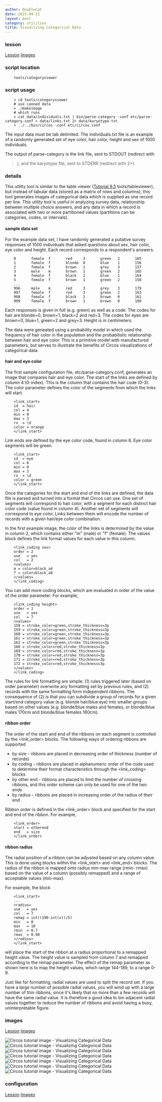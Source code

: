 ```yaml
---
author: DoubleCat
date: 2025-04-11
layout: post
category: utilities
title: Visualizing Categorical Data
---
```


### lesson
[Lesson](/documentation/tutorials/utilities/categorical_data/lesson)
[Images](/documentation/tutorials/utilities/categorical_data/images)

### script location
```    
    tools/categoryviewer
```
### script usage
```    
    > cd tools/categoryviewer
    # use canned data
    > ./makeimage
    # which runs
    > cat data/individuals.txt | bin/parse-category -conf etc/parse-category.conf > data/links.txt 2> data/karyotype.txt
    > ../../bin/circos -conf etc/circos.conf
```
The input data must be tab delimited. The individuals.txt file is an example
of a randomly generated set of eye color, hair color, height and sex of 1000
individuals.

The output of parse-category is the link file, sent to STDOUT (redirect with
>), and the karyotype file, sent to STDERR (redirect with 2>).

### details
This utility tool is similar to the table viewer ([Tutorial
9.5](https://mk.bcgsc.ca/circos/?tutorials&id=9&section=5) tools/tableviewer),
but instead of tabular data (stored as a matrix of rows and columns), this
tool generates images of categorical data which is supplied as one record per
line. This utility tool is useful in analyzing survey data, relationship
between multiple choice answers, and any data in which a record is associated
with two or more partitioned values (partitions can be categories, codes, or
intervals).

#### sample data set
For the example data set, I have randomly generated a putative survey
responses of 1000 individuals that asked questions about sex, hair color, eye
color and height. Each record corresponds to a respondent's answers.

```    
    0       female  f       red     3       green   2       165
    1       female  f       blonde  0       blue    1       156
    2       female  f       brown   1       grey    3       157
    3       male    m       brown   1       green   2       165
    4       female  f       black   2       blue    1       164
    5       female  f       brown   1       green   2       158
    ...
    996     male    m       red     3       grey    3       179
    997     female  f       red     3       green   2       163
    998     female  f       black   2       brown   0       161
    999     female  f       brown   1       brown   0       160
```
Each responses is given in full (e.g. green) as well as a code. The codes for
hair are blonde=0, brown=1, black=2 and red=3. The codes for eyes are brown=0,
blue=1, green=2 and grey=3. Height is in centimeters.

The data were geneated using a probability model in which used the frequency
of hair color in the population and the probabilistic relationship between
hair and eye color. This is a primitive model with manufactured parameters,
but serves to illustrate the benefits of Circos visualizations of categorical
data.

#### hair and eye color
The first sample configuration file, etc/parse-category.conf, generates an
image that compares hair and eye color. The start of the links are defined by
column 4 (0-index). This is the column that contains the hair code (0-3). The
color parameter defines the color of the segments from which the links will
start.

```    
    <link_start>
    id  = hair
    col = 4
    min = 0
    max = 3
    rx  = \d
    color = orange
    </link_start>
```
Link ends are defined by the eye color code, found in column 6. Eye color
segments will be green.

```    
    <link_start>
    id  = eye
    col = 6
    min = 0
    max = 3
    rx  = \d
    color = green
    </link_start>
```
Once the categories for the start and end of the links are defined, the data
file is parsed and turned into a format that Circos can use. One set of
segments will correspond to hair color, with a segment for each distinct hair
color code (value found in column 4). Another set of segments will correspond
to eye color. Links between them will encode the number of records with a
given hair/eye color combination.

In the first example image, the color of the links is determined by the value
in column 2, which contains either "m" (male) or "f" (female). The values
block defines the link format values for each value in this column.

```    
    <link_coding sex>
    order = 2
    use   = yes
    col   = 2
    <values>
    m = color=black_a4
    f = color=black_a8
    </values>
    </link_coding>
```
You can add more coding blocks, which are evaluated in order of the value of
the order parameter. For example,

```    
    <link_coding height>
    order = 1
    use   = yes
    col   = 7
    <values>
    158 = stroke_color=green,stroke_thickness=3p
    159 = stroke_color=green,stroke_thickness=3p
    160 = stroke_color=green,stroke_thickness=3p
    161 = stroke_color=green,stroke_thickness=3p
    162 = stroke_color=green,stroke_thickness=3p
    168 = stroke_color=red,stroke_thickness=3p
    169 = stroke_color=red,stroke_thickness=3p
    170 = stroke_color=red,stroke_thickness=3p
    171 = stroke_color=red,stroke_thickness=3p
    172 = stroke_color=red,stroke_thickness=3p
    </values>
    </link_coding>
```
The rules for link formatting are simple: (1) rules triggered later (based on
order parameter) overwrite any formatting set by previous rules, and (2)
records with the same formatting form independent ribbons. The consequence of
(2) is that you can subdivide a group of records for a given start/end
category value (e.g. blonde hair/blue eye) into smaller groups based on other
values (e.g. blonde/blue males and females, or blonde/blue males 170cm and
blonde/blue females 160cm).

#### ribbon order
The order of the start and end of the ribbons on each segment is controlled by
the <link_order> blocks. The following ways of ordering ribbons are supported

  * by size - ribbons are placed in decreasing order of thickness (number of records) 
  * by coding - ribbons are placed in alphanumeric order of the code used to determine their format characteristics through the <link_coding> blocks 
  * by other end - ribbons are placed to limit the number of crossing ribbons, and this order scheme can only be used for one of the two ends 
  * by radius - ribbons are placed in increasing order of the radius of their end 

Ribbon order is defined in the <link_order> block and specified for the start
and end of the ribbon. For example,

```    
    <link_order>
    start = otherend
    end   = size
    </link_order>
```
#### ribbon radius
The radial position of a ribbon can be adjusted based on any column value.
This is done using <radius> blocks within the <link_start> and <link_end>
blocks. The radius of the ribbon is mapped onto radius min-max range (rmin-
rmax) based on the value of a column (possibly remapped) and a range of
acceptable values (min-max).

For example, the block

```    
    <link_start>
    ...
    <radius>
    use   = yes
    col   = 7
    remap = int((190-int(x))/5)
    min   = 0
    max   = 10
    rmin  = 0.7
    rmax  = 0.98
    </radius>
    </link_start>
```
will place the start of the ribbon at a radius proportional to a remapped
height value. The height value is sampled from column 7 and remapped according
to the remap parameter. The effect of the remap parameter as shown here is to
map the height values, which range 144-189, to a range 0-9.

Just like for formatting, radial values are used to split the record set. If
you have a large number of possible radial values, you will wind up with a
large number of thin ribbons, since it's likely that no more than a few
records will have the same radial value. It is therefore a good idea to bin
adjacent radial values together to reduce the number of ribbons and avoid
having a busy, uninterpretable figure.
### images
[Lesson](/documentation/tutorials/utilities/categorical_data/lesson)
[Images](/documentation/tutorials/utilities/categorical_data/images)

![Circos tutorial image - Visualizing Categorical
Data](/documentation/tutorials/utilities/categorical_data/img/01.png) ![Circos
tutorial image - Visualizing Categorical
Data](/documentation/tutorials/utilities/categorical_data/img/02.png) ![Circos
tutorial image - Visualizing Categorical
Data](/documentation/tutorials/utilities/categorical_data/img/03.png) ![Circos
tutorial image - Visualizing Categorical
Data](/documentation/tutorials/utilities/categorical_data/img/04.png) ![Circos
tutorial image - Visualizing Categorical
Data](/documentation/tutorials/utilities/categorical_data/img/05.png) ![Circos
tutorial image - Visualizing Categorical
Data](/documentation/tutorials/utilities/categorical_data/img/06.png) ![Circos
tutorial image - Visualizing Categorical
Data](/documentation/tutorials/utilities/categorical_data/img/07.png)
### configuration
[Lesson](/documentation/tutorials/utilities/categorical_data/lesson)
[Images](/documentation/tutorials/utilities/categorical_data/images)
